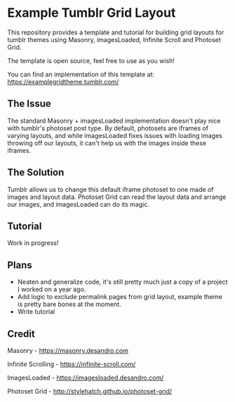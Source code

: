 # Example Tumblr Grid Layout

This repository provides a template and tutorial for building grid layouts for tumblr themes using Masonry, imagesLoaded, Infinite Scroll and Photoset Grid.

The template is open source, feel free to use as you wish!

You can find an implementation of this template at: https://examplegridtheme.tumblr.com/

## The Issue
The standard Masonry + imagesLoaded implementation doesn't play nice with tumblr's photoset post type. By default, photosets are iframes of varying layouts, and while imagesLoaded fixes issues with loading images throwing off our layouts, it can't help us with the images inside these iframes.

## The Solution
Tumblr allows us to change this default iframe photoset to one made of images and layout data. Photoset Grid can read the layout data and arrange our images, and imagesLoaded can do its magic.

## Tutorial

Work in progress!

## Plans

- Neaten and generalize code, it's still pretty much just a copy of a project I worked on a year ago.
- Add logic to exclude permalink pages from grid layout, example theme is pretty bare bones at the moment.
- Write tutorial

## Credit
Masonry - https://masonry.desandro.com

Infinite Scrolling - https://infinite-scroll.com/

ImagesLoaded - https://imagesloaded.desandro.com/

Photoset Grid - http://stylehatch.github.io/photoset-grid/

